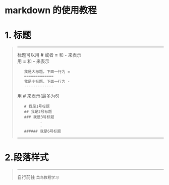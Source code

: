 markdown 的使用教程
======================

# 1. 标题
> --------------------------------------
> 标题可以用 **#** 或者 **=** 和 **-** 来表示  
> 用 **=** 和 **-** 来表示  
>```
>    我是大标题，下面一行为 = 
>    =============
>    我是小标题，下面一行为 - 
>    -------------
>```  
> 用 **#** 来表示(最多为6)  
> ```
>    # 我是1号标题
>    ## 我是2号标题
>    ### 我是3号标题
>           .
>           .
>    ###### 我是6号标题
> ```  
> -------------------------------------

# 2.段落样式
> --------------------------
> 自行前往 ```菜鸟教程学习```
> 